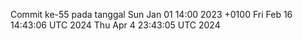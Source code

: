 Commit ke-55 pada tanggal Sun Jan 01 14:00 2023 +0100
Fri Feb 16 14:43:06 UTC 2024
Thu Apr  4 23:43:05 UTC 2024
